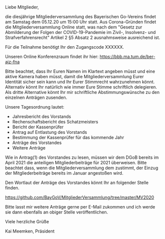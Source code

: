 Liebe Mitglieder,

die diesjährige Mitgliederversammlung des Bayerischen Go-Vereins findet am Samstag dem 05.12.20 um 15:00 Uhr statt. Aus Corona-Gründen findet die Mitgliederversammlung Online statt, was nach dem "Gesetz zur Abmilderung der Folgen der COVID-19-Pandemie im Zivil-, Insolvenz- und Strafverfahrensrecht" Artikel 2 §5 Absatz 2 ausnahmsweise ausreichend ist.

Für die Teilnahme benötigt Ihr den Zugangscode XXXXXX.

Unseren Online Konferenzraum findet ihr hier: https://bbb.ma.tum.de/ber-ajz-fna

Bitte beachtet, dass Ihr Euren Namen im Klartext angeben müsst und eine aktive Kamera haben müsst, damit die Mitgliederversammlung Eurer Identität sicher sein kann und Ihr Eurer Stimmrecht wahrzunehmen könnt. Alternativ könnt Ihr natürlich wie immer Eure Stimme schriftlich delegieren. Als dritte Alternative könnt Ihr mir schriftliche Abstimmungswünsche zu den einzelnen Anträgen zusenden.

Unsere Tagesordnung lautet:

 * Jahresbericht des Vorstands
 * Rechenschaftsbericht des Schatzmeisters
 * Bericht der Kassenprüfer
 * Antrag auf Entlastung des Vorstands
 * Bestimmung der Kassenprüfer für das kommende Jahr
 * Anträge des Vorstandes
 * Weitere Anträge

Wie in Antrag(1) des Vorstandes zu lesen, müssen wir dem DGoB bereits im April 2021 die anteiligen Mitgliederbeiträge für 2021 überweisen. Bitte beachtet dass, wenn die Mitgliederversammlung dem zustimmt, der Einzug der Mitgliederbeiträge bereits im Januar angestoßen wird.

Den Wortlaut der Anträge des Vorstandes könnt Ihr an folgender Stelle finden.

https://github.com/BayGoV/MitgliederVersammlung/tree/master/MV2020

Bitte lasst mir weitere Anträge gerne per E-Mail zukommen und ich werde sie dann ebenfalls an obiger Stelle veröffentlichen.

Viele herzliche Grüße

Kai Meemken, Präsident
